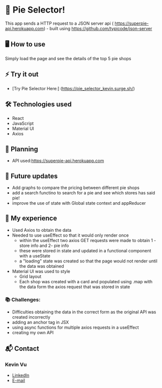 # 📝 Pie Selector!
This app sends a HTTP request to a JSON server api ( https://superpie-api.herokuapp.com) - built using https://github.com/typicode/json-server 

## 🖥️ How to use
Simply load the page and see the details of the top 5 pie shops

## ⚡ Try it out
- [Try Pie Selector Here:] (https://pie_selector_kevin.surge.sh/)

## 🛠️ Technologies used
- React
- JavaScript
- Material UI
- Axios

## 📐 Planning
- API used:https://superpie-api.herokuapp.com

## 🌱  Future updates
- Add graphs to compare the pricing between different pie shops
- add a search functino to search for a pie and see which stores has said pie!
- improve the use of state with Global state context and appReducer
## 🚧 My experience
- Used Axios to obtain the data
- Needed to use useEffect so that it would only render once 
  - within the useEffect two axios GET requests were made to obtain 1 - store info and 2- pie info
  - these were stored in state and updated in a functional component with a useState
  - a "loading" state was created so that the page would not render until the data was obtained
- Material UI was used to style
  - Grid layout 
  - Each shop was created with a card and populated using .map with the data form the axios request that was stored in state

### 📚 Challenges:
- Difficulties obtaining the data in the correct form as the original API was created incorrectly
- adding an anchor tag in JSX
- using async functions for multiple axios requests in a useEffect
- creating my own API 

## 📬 Contact 
### Kevin Vu
- [LinkedIn](https://www.linkedin.com/in/kevin-vu-06/)
- [E-mail](mailto:kevin.vu06@gmail.com)
